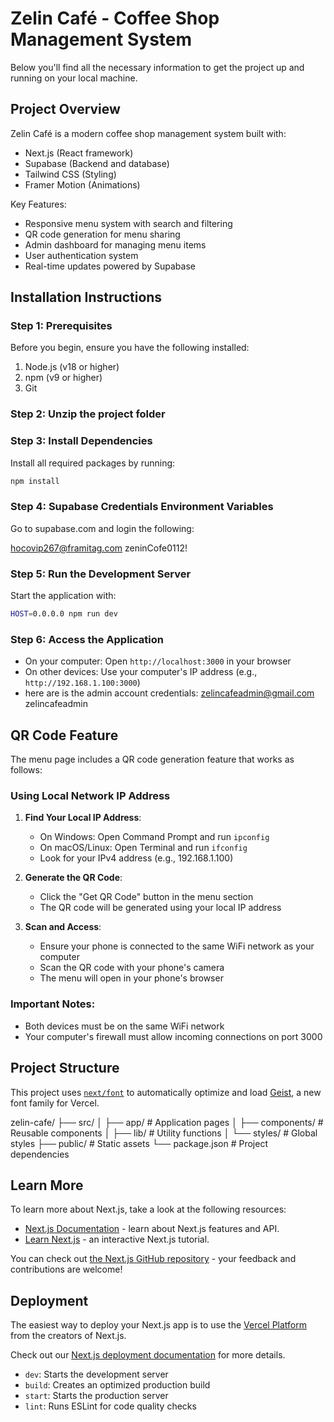 # Zelin Café - Coffee Shop Management System

Below you'll find all the necessary information to get the project up and running on your local machine.

## Project Overview

Zelin Café is a modern coffee shop management system built with:
- Next.js (React framework)
- Supabase (Backend and database)
- Tailwind CSS (Styling)
- Framer Motion (Animations)

Key Features:
- Responsive menu system with search and filtering
- QR code generation for menu sharing
- Admin dashboard for managing menu items
- User authentication system
- Real-time updates powered by Supabase

## Installation Instructions

### Step 1: Prerequisites

Before you begin, ensure you have the following installed:
1. Node.js (v18 or higher)
2. npm (v9 or higher)
3. Git

### Step 2: Unzip the project folder

### Step 3: Install Dependencies

Install all required packages by running:
```bash
npm install
```

### Step 4: Supabase Credentials Environment Variables

Go to supabase.com and login the following:

hocovip267@framitag.com
zeninCofe0112!


### Step 5: Run the Development Server

Start the application with:
```bash
HOST=0.0.0.0 npm run dev
```

### Step 6: Access the Application

- On your computer: Open `http://localhost:3000` in your browser
- On other devices: Use your computer's IP address (e.g., `http://192.168.1.100:3000`)
- here are is the admin account credentials:
zelincafeadmin@gmail.com
zelincafeadmin

## QR Code Feature

The menu page includes a QR code generation feature that works as follows:

### Using Local Network IP Address

1. **Find Your Local IP Address**:
   - On Windows: Open Command Prompt and run `ipconfig`
   - On macOS/Linux: Open Terminal and run `ifconfig`
   - Look for your IPv4 address (e.g., 192.168.1.100)

2. **Generate the QR Code**:
   - Click the "Get QR Code" button in the menu section
   - The QR code will be generated using your local IP address

3. **Scan and Access**:
   - Ensure your phone is connected to the same WiFi network as your computer
   - Scan the QR code with your phone's camera
   - The menu will open in your phone's browser

### Important Notes:
- Both devices must be on the same WiFi network
- Your computer's firewall must allow incoming connections on port 3000


## Project Structure

This project uses [`next/font`](https://nextjs.org/docs/app/building-your-application/optimizing/fonts) to automatically optimize and load [Geist](https://vercel.com/font), a new font family for Vercel.

zelin-cafe/
├── src/
│ ├── app/ # Application pages
│ ├── components/ # Reusable components
│ ├── lib/ # Utility functions
│ └── styles/ # Global styles
├── public/ # Static assets
└── package.json # Project dependencies


## Learn More

To learn more about Next.js, take a look at the following resources:

- [Next.js Documentation](https://nextjs.org/docs) - learn about Next.js features and API.
- [Learn Next.js](https://nextjs.org/learn) - an interactive Next.js tutorial.

You can check out [the Next.js GitHub repository](https://github.com/vercel/next.js) - your feedback and contributions are welcome!

## Deployment

The easiest way to deploy your Next.js app is to use the [Vercel Platform](https://vercel.com/new?utm_medium=default-template&filter=next.js&utm_source=create-next-app&utm_campaign=create-next-app-readme) from the creators of Next.js.

Check out our [Next.js deployment documentation](https://nextjs.org/docs/app/building-your-application/deploying) for more details.


- `dev`: Starts the development server
- `build`: Creates an optimized production build
- `start`: Starts the production server
- `lint`: Runs ESLint for code quality checks




